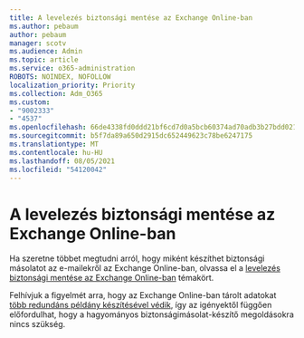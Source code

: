 ```yaml
---
title: A levelezés biztonsági mentése az Exchange Online-ban
ms.author: pebaum
author: pebaum
manager: scotv
ms.audience: Admin
ms.topic: article
ms.service: o365-administration
ROBOTS: NOINDEX, NOFOLLOW
localization_priority: Priority
ms.collection: Adm_O365
ms.custom:
- "9002333"
- "4537"
ms.openlocfilehash: 66de4338fd0ddd21bf6cd7d0a5bcb60374ad70adb3b27bdd021dbec8a7f163a6
ms.sourcegitcommit: b5f7da89a650d2915dc652449623c78be6247175
ms.translationtype: MT
ms.contentlocale: hu-HU
ms.lasthandoff: 08/05/2021
ms.locfileid: "54120042"
---
```

# <a name="backing-up-email-in-exchange-online"></a>A levelezés biztonsági mentése az Exchange Online-ban

Ha szeretne többet megtudni arról, hogy miként készíthet biztonsági másolatot az e-mailekről az Exchange Online-ban, olvassa el a [levelezés biztonsági mentése az Exchange Online-ban](https://docs.microsoft.com/exchange/back-up-email) témakört.

Felhívjuk a figyelmét arra, hogy az Exchange Online-ban tárolt adatokat [több redundáns példány készítésével védik](https://docs.microsoft.com/office365/servicedescriptions/exchange-online-service-description/high-availability-and-business-continuity), így az igényektől függően előfordulhat, hogy a hagyományos biztonságimásolat-készítő megoldásokra nincs szükség.
